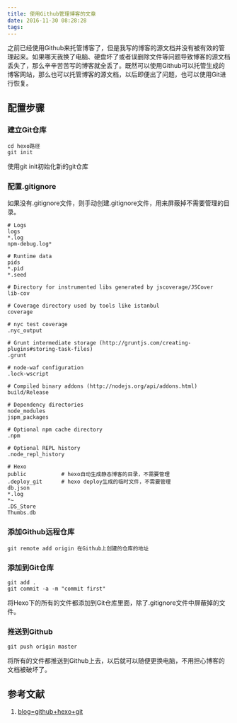 ```yaml
---
title: 使用Github管理博客的文章
date: 2016-11-30 08:28:28
tags:
---
```


之前已经使用Github来托管博客了，但是我写的博客的源文档并没有被有效的管理起来。如果哪天我换了电脑、硬盘坏了或者误删除文件等问题导致博客的源文档丢失了，那么辛辛苦苦写的博客就全丢了。既然可以使用Github可以托管生成的博客网站，那么也可以托管博客的源文档，以后即便出了问题，也可以使用Git进行恢复。

## 配置步骤
### 建立Git仓库
```
cd hexo路径
git init
```
使用git init初始化新的git仓库

### 配置.gitignore
如果没有.gitignore文件，则手动创建.gitignore文件，用来屏蔽掉不需要管理的目录。
```
# Logs
logs
*.log
npm-debug.log*

# Runtime data
pids
*.pid
*.seed

# Directory for instrumented libs generated by jscoverage/JSCover
lib-cov

# Coverage directory used by tools like istanbul
coverage

# nyc test coverage
.nyc_output

# Grunt intermediate storage (http://gruntjs.com/creating-plugins#storing-task-files)
.grunt

# node-waf configuration
.lock-wscript

# Compiled binary addons (http://nodejs.org/api/addons.html)
build/Release

# Dependency directories
node_modules
jspm_packages

# Optional npm cache directory
.npm

# Optional REPL history
.node_repl_history

# Hexo
public           # hexo自动生成静态博客的目录，不需要管理
.deploy_git      # hexo deploy生成的临时文件，不需要管理
db.json
*.log
*~
.DS_Store
Thumbs.db
```

### 添加Github远程仓库
```
git remote add origin 在Github上创建的仓库的地址
```

### 添加到Git仓库
```
git add .
git commit -a -m "commit first"
```
将Hexo下的所有的文件都添加到Git仓库里面，除了.gitignore文件中屏蔽掉的文件。

### 推送到Github
```
git push origin master
```
将所有的文件都推送到Github上去，以后就可以随便更换电脑，不用担心博客的文档被破坏了。


## 参考文献
1. [blog=github+hexo+git](http://blog.csdn.net/li740207611/article/details/52142852)